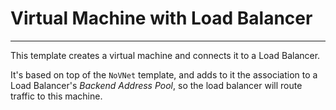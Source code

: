 # Virtual Machine with Load Balancer
---

This template creates a virtual machine and connects it to a Load Balancer.

It's based on top of the `NoVNet` template, and adds to it the association to a Load Balancer's _Backend Address Pool_, so the load balancer will route traffic to this machine.